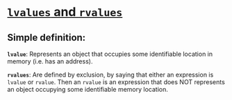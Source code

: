 # [`lvalues` and `rvalues`](https://eli.thegreenplace.net/2011/12/15/understanding-lvalues-and-rvalues-in-c-and-c)

## Simple definition:

**`lvalue`**: Represents an object that occupies some identifiable location in
memory (i.e. has an address).

**`rvalues`**: Are defined by exclusion, by saying that either an expression is
`lvalue` or `rvalue`. Then an `rvalue` is an expression that does NOT represents
an object occupying some identifiable memory location.
